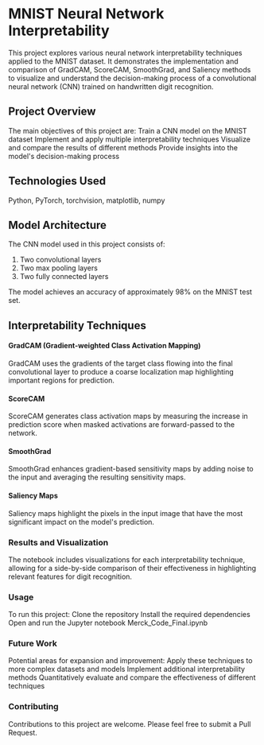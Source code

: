 # MNIST Neural Network Interpretability
This project explores various neural network interpretability techniques applied to the MNIST dataset. It demonstrates the implementation and comparison of GradCAM, ScoreCAM, SmoothGrad, and Saliency methods to visualize and understand the decision-making process of a convolutional neural network (CNN) trained on handwritten digit recognition.
## Project Overview
The main objectives of this project are:
Train a CNN model on the MNIST dataset
Implement and apply multiple interpretability techniques
Visualize and compare the results of different methods
Provide insights into the model's decision-making process
## Technologies Used
Python,
PyTorch,
torchvision,
matplotlib,
numpy
## Model Architecture
The CNN model used in this project consists of:
1. Two convolutional layers
2. Two max pooling layers
3. Two fully connected layers
   
The model achieves an accuracy of approximately 98% on the MNIST test set.
## Interpretability Techniques
#### GradCAM (Gradient-weighted Class Activation Mapping)
GradCAM uses the gradients of the target class flowing into the final convolutional layer to produce a coarse localization map highlighting important regions for prediction.
#### ScoreCAM
ScoreCAM generates class activation maps by measuring the increase in prediction score when masked activations are forward-passed to the network.
#### SmoothGrad
SmoothGrad enhances gradient-based sensitivity maps by adding noise to the input and averaging the resulting sensitivity maps.
#### Saliency Maps
Saliency maps highlight the pixels in the input image that have the most significant impact on the model's prediction.
### Results and Visualization
The notebook includes visualizations for each interpretability technique, allowing for a side-by-side comparison of their effectiveness in highlighting relevant features for digit recognition.
### Usage
To run this project:
Clone the repository
Install the required dependencies
Open and run the Jupyter notebook Merck_Code_Final.ipynb
### Future Work
Potential areas for expansion and improvement:
Apply these techniques to more complex datasets and models
Implement additional interpretability methods
Quantitatively evaluate and compare the effectiveness of different techniques
### Contributing
Contributions to this project are welcome. Please feel free to submit a Pull Request.
